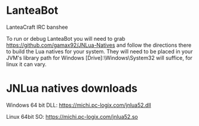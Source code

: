 # LanteaBot
LanteaCraft IRC banshee

To run or debug LanteaBot you will need to grab https://github.com/gamax92/JNLua-Natives
and follow the directions there to build the Lua natives for your system. They will need to be placed in your JVM's library path
for Windows [Drive]:\Windows\System32 will suffice, for linux it can vary.

# JNLua natives downloads
Windows 64 bit DLL: https://michi.pc-logix.com/jnlua52.dll

Linux 64bit SO: https://michi.pc-logix.com/jnlua52.so
